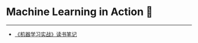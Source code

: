 # Machine Learning in Action :musical_keyboard:

---

* [《机器学习实战》读书笔记](http://www.pythoner.com/238.html)
